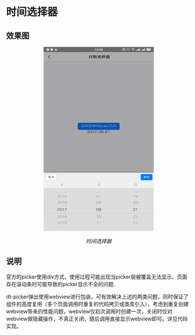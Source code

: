 # 时间选择器

## 效果图
<p align="center">
	<img src="https://github.com/yuboon/5plus-examples/blob/master/assets/dt-picker.png" width="300" height="500">
	<p align="center">
		<em>时间选择器</em>
	</p>
</p>


## 说明
官方的picker使用div方式，使用过程可能出现当picker层被覆盖无法显示、页面存在滚动条时可能导致的picker显示不全的问题.

dt-picker弹出使用webview进行包装，可有效解决上述的两类问题，同时保证了组件的高度复用（多个页面调用时重复的代码拷贝或类库引入），考虑到重复创建webview带来的性能问题，webview仅初次调用时创建一次，关闭时仅对webview做隐藏操作，不真正关闭，随后调用直接显示webview即可。详见代码实现。

